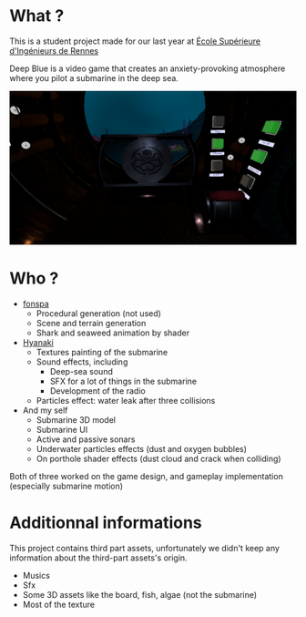 # What ?

This is a student project made for our last year at [École Supérieure d'Ingénieurs de Rennes](https://esir.univ-rennes1.fr/en)

Deep Blue is a video game that creates an anxiety-provoking atmosphere where you pilot a submarine in the deep sea. 

![screenshot](https://raw.githubusercontent.com/nealith/DeepBlue/dev/capture.png)

# Who ?

- [fonspa](https://github.com/fonspa)
  - Procedural generation (not used)
  - Scene and terrain generation
  - Shark and seaweed animation by shader
- [Hyanaki](https://github.com/Hyanaki)
  - Textures painting of the submarine
  - Sound effects, including
    - Deep-sea sound
    - SFX for a lot of things in the submarine
    - Development of the radio
  - Particles effect: water leak after three collisions
- And my self
  - Submarine 3D model
  - Submarine UI
  - Active and passive sonars
  - Underwater particles effects (dust and oxygen bubbles)
  - On porthole shader effects (dust cloud and crack when colliding)

Both of three worked on the game design, and gameplay implementation (especially submarine motion)

# Additionnal informations

This project contains third part assets, unfortunately we didn't keep any information about the third-part assets's origin. 

- Musics
- Sfx
- Some 3D assets like the board, fish, algae (not the submarine)
- Most of the texture
